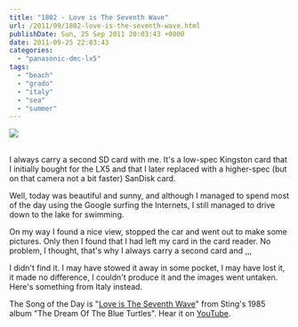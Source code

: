 ```yaml
---
title: "1802 - Love is The Seventh Wave"
url: /2011/09/1802-love-is-the-seventh-wave.html
publishDate: Sun, 25 Sep 2011 20:03:43 +0000
date: 2011-09-25 22:03:43
categories: 
  - "panasonic-dmc-lx5"
tags: 
  - "beach"
  - "grado"
  - "italy"
  - "sea"
  - "summer"
---
```

<div class="container">
<div class="center"><a target="_blank" href="https://d25zfm9zpd7gm5.cloudfront.net/1200x1200/2011/20110913_165839_ps.jpg"><img src="https://d25zfm9zpd7gm5.cloudfront.net/0600x0600/2011/20110913_165839_ps.jpg" /></a></div>
</div>
<br />

I always carry a second SD card with me. It's a low-spec Kingston card that I initially bought for the LX5 and that I later replaced with a higher-spec (but on that camera not a bit faster) SanDisk card.

Well, today was beautiful and sunny, and although I managed to spend most of the day using the Google surfing the Internets, I still managed to drive down to the lake for swimming. 

 On my way I found a nice view, stopped the car and went out to make some pictures. Only then I found that I had left my card in the card reader. No problem, I thought, that's why I always carry a second card and ,,, 

I didn't find it. I may have stowed it away in some pocket, I may have lost it, it made no difference, I couldn't produce it and the images went untaken. Here's something from Italy instead.

The Song of the Day is "<a href="http://www.lyricsmode.com/lyrics/s/sting/love_is_the_seventh_wave.html" target="_blank">Love is The Seventh Wave</a>" from Sting's 1985 album "The Dream Of The Blue Turtles". Hear it on <a href="http://www.youtube.com/watch?v=uXZistami3c" target="_blank">YouTube</a>.
